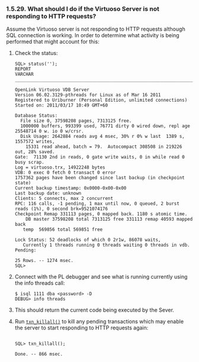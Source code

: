 <div id="notresphttp" class="section">

<div class="titlepage">

<div>

<div>

### 1.5.29. What should I do if the Virtuoso Server is not responding to HTTP requests?

</div>

</div>

</div>

Assume the Virtuoso server is not responding to HTTP requests although
SQL connection is working. In order to determine what activity is being
performed that might account for this:

<div class="orderedlist">

1.  Check the status:

    ``` programlisting
    SQL> status('');
    REPORT
    VARCHAR
    _______________________________________________________________________________

    OpenLink Virtuoso VDB Server
    Version 06.02.3129-pthreads for Linux as of Mar 16 2011
    Registered to Uriburner (Personal Edition, unlimited connections)
    Started on: 2011/03/17 10:49 GMT+60

    Database Status:
      File size 0, 37598208 pages, 7313125 free.
      1000000 buffers, 993399 used, 76771 dirty 0 wired down, repl age 25548714 0 w. io 0 w/crsr.
      Disk Usage: 2642884 reads avg 4 msec, 30% r 0% w last  1389 s, 1557572 writes,
        15331 read ahead, batch = 79.  Autocompact 308508 in 219226 out, 28% saved.
    Gate:  71130 2nd in reads, 0 gate write waits, 0 in while read 0 busy scrap.
    Log = virtuoso.trx, 14922248 bytes
    VDB: 0 exec 0 fetch 0 transact 0 error
    1757362 pages have been changed since last backup (in checkpoint state)
    Current backup timestamp: 0x0000-0x00-0x00
    Last backup date: unknown
    Clients: 5 connects, max 2 concurrent
    RPC: 116 calls, -1 pending, 1 max until now, 0 queued, 2 burst reads (1%), 0 second brk=9521074176
    Checkpoint Remap 331113 pages, 0 mapped back. 1180 s atomic time.
        DB master 37598208 total 7313125 free 331113 remap 40593 mapped back
       temp  569856 total 569851 free

    Lock Status: 52 deadlocks of which 0 2r1w, 86078 waits,
       Currently 1 threads running 0 threads waiting 0 threads in vdb.
    Pending:

    25 Rows. -- 1274 msec.
    SQL>
    ```

2.  Connect with the PL debugger and see what is running currently using
    the info threads call:

    ``` programlisting
    $ isql 1111 dba <password> -D
    DEBUG> info threads
    ```

3.  This should return the current code being executed by the Sever.

4.  Run
    <a href="fn_txn_killall.html" class="link" title="txn_killall"><code
    class="function">txn_killall()</code></a> to kill any pending
    transactions which may enable the server to start responding to HTTP
    requests again:

    ``` programlisting

    SQL> txn_killall();

    Done. -- 866 msec.
    ```

</div>

</div>
